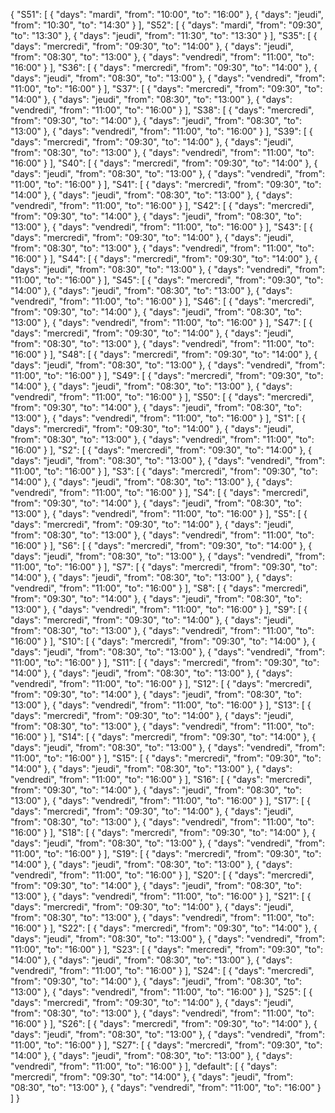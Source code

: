 {
    "S51": [
        {
            "days": "mardi",
            "from": "10:00",
            "to": "16:00"
        },
        {
            "days": "jeudi",
            "from": "10:30",
            "to": "14:30"
        }
    ],
    "S52": [
        {
            "days": "mardi",
            "from": "09:30",
            "to": "13:30"
        },
        {
            "days": "jeudi",
            "from": "11:30",
            "to": "13:30"
        }
    ],
    "S35": [
        {
            "days": "mercredi",
            "from": "09:30",
            "to": "14:00"
        },
        {
            "days": "jeudi",
            "from": "08:30",
            "to": "13:00"
        },
        {
            "days": "vendredi",
            "from": "11:00",
            "to": "16:00"
        }
    ],
    "S36": [
        {
            "days": "mercredi",
            "from": "09:30",
            "to": "14:00"
        },
        {
            "days": "jeudi",
            "from": "08:30",
            "to": "13:00"
        },
        {
            "days": "vendredi",
            "from": "11:00",
            "to": "16:00"
        }
    ],
    "S37": [
        {
            "days": "mercredi",
            "from": "09:30",
            "to": "14:00"
        },
        {
            "days": "jeudi",
            "from": "08:30",
            "to": "13:00"
        },
        {
            "days": "vendredi",
            "from": "11:00",
            "to": "16:00"
        }
    ],
    "S38": [
        {
            "days": "mercredi",
            "from": "09:30",
            "to": "14:00"
        },
        {
            "days": "jeudi",
            "from": "08:30",
            "to": "13:00"
        },
        {
            "days": "vendredi",
            "from": "11:00",
            "to": "16:00"
        }
    ],
    "S39": [
        {
            "days": "mercredi",
            "from": "09:30",
            "to": "14:00"
        },
        {
            "days": "jeudi",
            "from": "08:30",
            "to": "13:00"
        },
        {
            "days": "vendredi",
            "from": "11:00",
            "to": "16:00"
        }
    ],
    "S40": [
        {
            "days": "mercredi",
            "from": "09:30",
            "to": "14:00"
        },
        {
            "days": "jeudi",
            "from": "08:30",
            "to": "13:00"
        },
        {
            "days": "vendredi",
            "from": "11:00",
            "to": "16:00"
        }
    ],
    "S41": [
        {
            "days": "mercredi",
            "from": "09:30",
            "to": "14:00"
        },
        {
            "days": "jeudi",
            "from": "08:30",
            "to": "13:00"
        },
        {
            "days": "vendredi",
            "from": "11:00",
            "to": "16:00"
        }
    ],
    "S42": [
        {
            "days": "mercredi",
            "from": "09:30",
            "to": "14:00"
        },
        {
            "days": "jeudi",
            "from": "08:30",
            "to": "13:00"
        },
        {
            "days": "vendredi",
            "from": "11:00",
            "to": "16:00"
        }
    ],
    "S43": [
        {
            "days": "mercredi",
            "from": "09:30",
            "to": "14:00"
        },
        {
            "days": "jeudi",
            "from": "08:30",
            "to": "13:00"
        },
        {
            "days": "vendredi",
            "from": "11:00",
            "to": "16:00"
        }
    ],
    "S44": [
        {
            "days": "mercredi",
            "from": "09:30",
            "to": "14:00"
        },
        {
            "days": "jeudi",
            "from": "08:30",
            "to": "13:00"
        },
        {
            "days": "vendredi",
            "from": "11:00",
            "to": "16:00"
        }
    ],
    "S45": [
        {
            "days": "mercredi",
            "from": "09:30",
            "to": "14:00"
        },
        {
            "days": "jeudi",
            "from": "08:30",
            "to": "13:00"
        },
        {
            "days": "vendredi",
            "from": "11:00",
            "to": "16:00"
        }
    ],
    "S46": [
        {
            "days": "mercredi",
            "from": "09:30",
            "to": "14:00"
        },
        {
            "days": "jeudi",
            "from": "08:30",
            "to": "13:00"
        },
        {
            "days": "vendredi",
            "from": "11:00",
            "to": "16:00"
        }
    ],
    "S47": [
        {
            "days": "mercredi",
            "from": "09:30",
            "to": "14:00"
        },
        {
            "days": "jeudi",
            "from": "08:30",
            "to": "13:00"
        },
        {
            "days": "vendredi",
            "from": "11:00",
            "to": "16:00"
        }
    ],
    "S48": [
        {
            "days": "mercredi",
            "from": "09:30",
            "to": "14:00"
        },
        {
            "days": "jeudi",
            "from": "08:30",
            "to": "13:00"
        },
        {
            "days": "vendredi",
            "from": "11:00",
            "to": "16:00"
        }
    ],
    "S49": [
        {
            "days": "mercredi",
            "from": "09:30",
            "to": "14:00"
        },
        {
            "days": "jeudi",
            "from": "08:30",
            "to": "13:00"
        },
        {
            "days": "vendredi",
            "from": "11:00",
            "to": "16:00"
        }
    ],
    "S50": [
        {
            "days": "mercredi",
            "from": "09:30",
            "to": "14:00"
        },
        {
            "days": "jeudi",
            "from": "08:30",
            "to": "13:00"
        },
        {
            "days": "vendredi",
            "from": "11:00",
            "to": "16:00"
        }
    ],
    "S1": [
        {
            "days": "mercredi",
            "from": "09:30",
            "to": "14:00"
        },
        {
            "days": "jeudi",
            "from": "08:30",
            "to": "13:00"
        },
        {
            "days": "vendredi",
            "from": "11:00",
            "to": "16:00"
        }
    ],
    "S2": [
        {
            "days": "mercredi",
            "from": "09:30",
            "to": "14:00"
        },
        {
            "days": "jeudi",
            "from": "08:30",
            "to": "13:00"
        },
        {
            "days": "vendredi",
            "from": "11:00",
            "to": "16:00"
        }
    ],
    "S3": [
        {
            "days": "mercredi",
            "from": "09:30",
            "to": "14:00"
        },
        {
            "days": "jeudi",
            "from": "08:30",
            "to": "13:00"
        },
        {
            "days": "vendredi",
            "from": "11:00",
            "to": "16:00"
        }
    ],
    "S4": [
        {
            "days": "mercredi",
            "from": "09:30",
            "to": "14:00"
        },
        {
            "days": "jeudi",
            "from": "08:30",
            "to": "13:00"
        },
        {
            "days": "vendredi",
            "from": "11:00",
            "to": "16:00"
        }
    ],
    "S5": [
        {
            "days": "mercredi",
            "from": "09:30",
            "to": "14:00"
        },
        {
            "days": "jeudi",
            "from": "08:30",
            "to": "13:00"
        },
        {
            "days": "vendredi",
            "from": "11:00",
            "to": "16:00"
        }
    ],
    "S6": [
        {
            "days": "mercredi",
            "from": "09:30",
            "to": "14:00"
        },
        {
            "days": "jeudi",
            "from": "08:30",
            "to": "13:00"
        },
        {
            "days": "vendredi",
            "from": "11:00",
            "to": "16:00"
        }
    ],
    "S7": [
        {
            "days": "mercredi",
            "from": "09:30",
            "to": "14:00"
        },
        {
            "days": "jeudi",
            "from": "08:30",
            "to": "13:00"
        },
        {
            "days": "vendredi",
            "from": "11:00",
            "to": "16:00"
        }
    ],
    "S8": [
        {
            "days": "mercredi",
            "from": "09:30",
            "to": "14:00"
        },
        {
            "days": "jeudi",
            "from": "08:30",
            "to": "13:00"
        },
        {
            "days": "vendredi",
            "from": "11:00",
            "to": "16:00"
        }
    ],
    "S9": [
        {
            "days": "mercredi",
            "from": "09:30",
            "to": "14:00"
        },
        {
            "days": "jeudi",
            "from": "08:30",
            "to": "13:00"
        },
        {
            "days": "vendredi",
            "from": "11:00",
            "to": "16:00"
        }
    ],
    "S10": [
        {
            "days": "mercredi",
            "from": "09:30",
            "to": "14:00"
        },
        {
            "days": "jeudi",
            "from": "08:30",
            "to": "13:00"
        },
        {
            "days": "vendredi",
            "from": "11:00",
            "to": "16:00"
        }
    ],
    "S11": [
        {
            "days": "mercredi",
            "from": "09:30",
            "to": "14:00"
        },
        {
            "days": "jeudi",
            "from": "08:30",
            "to": "13:00"
        },
        {
            "days": "vendredi",
            "from": "11:00",
            "to": "16:00"
        }
    ],
    "S12": [
        {
            "days": "mercredi",
            "from": "09:30",
            "to": "14:00"
        },
        {
            "days": "jeudi",
            "from": "08:30",
            "to": "13:00"
        },
        {
            "days": "vendredi",
            "from": "11:00",
            "to": "16:00"
        }
    ],
    "S13": [
        {
            "days": "mercredi",
            "from": "09:30",
            "to": "14:00"
        },
        {
            "days": "jeudi",
            "from": "08:30",
            "to": "13:00"
        },
        {
            "days": "vendredi",
            "from": "11:00",
            "to": "16:00"
        }
    ],
    "S14": [
        {
            "days": "mercredi",
            "from": "09:30",
            "to": "14:00"
        },
        {
            "days": "jeudi",
            "from": "08:30",
            "to": "13:00"
        },
        {
            "days": "vendredi",
            "from": "11:00",
            "to": "16:00"
        }
    ],
    "S15": [
        {
            "days": "mercredi",
            "from": "09:30",
            "to": "14:00"
        },
        {
            "days": "jeudi",
            "from": "08:30",
            "to": "13:00"
        },
        {
            "days": "vendredi",
            "from": "11:00",
            "to": "16:00"
        }
    ],
    "S16": [
        {
            "days": "mercredi",
            "from": "09:30",
            "to": "14:00"
        },
        {
            "days": "jeudi",
            "from": "08:30",
            "to": "13:00"
        },
        {
            "days": "vendredi",
            "from": "11:00",
            "to": "16:00"
        }
    ],
    "S17": [
        {
            "days": "mercredi",
            "from": "09:30",
            "to": "14:00"
        },
        {
            "days": "jeudi",
            "from": "08:30",
            "to": "13:00"
        },
        {
            "days": "vendredi",
            "from": "11:00",
            "to": "16:00"
        }
    ],
    "S18": [
        {
            "days": "mercredi",
            "from": "09:30",
            "to": "14:00"
        },
        {
            "days": "jeudi",
            "from": "08:30",
            "to": "13:00"
        },
        {
            "days": "vendredi",
            "from": "11:00",
            "to": "16:00"
        }
    ],
    "S19": [
        {
            "days": "mercredi",
            "from": "09:30",
            "to": "14:00"
        },
        {
            "days": "jeudi",
            "from": "08:30",
            "to": "13:00"
        },
        {
            "days": "vendredi",
            "from": "11:00",
            "to": "16:00"
        }
    ],
    "S20": [
        {
            "days": "mercredi",
            "from": "09:30",
            "to": "14:00"
        },
        {
            "days": "jeudi",
            "from": "08:30",
            "to": "13:00"
        },
        {
            "days": "vendredi",
            "from": "11:00",
            "to": "16:00"
        }
    ],
    "S21": [
        {
            "days": "mercredi",
            "from": "09:30",
            "to": "14:00"
        },
        {
            "days": "jeudi",
            "from": "08:30",
            "to": "13:00"
        },
        {
            "days": "vendredi",
            "from": "11:00",
            "to": "16:00"
        }
    ],
    "S22": [
        {
            "days": "mercredi",
            "from": "09:30",
            "to": "14:00"
        },
        {
            "days": "jeudi",
            "from": "08:30",
            "to": "13:00"
        },
        {
            "days": "vendredi",
            "from": "11:00",
            "to": "16:00"
        }
    ],
    "S23": [
        {
            "days": "mercredi",
            "from": "09:30",
            "to": "14:00"
        },
        {
            "days": "jeudi",
            "from": "08:30",
            "to": "13:00"
        },
        {
            "days": "vendredi",
            "from": "11:00",
            "to": "16:00"
        }
    ],
    "S24": [
        {
            "days": "mercredi",
            "from": "09:30",
            "to": "14:00"
        },
        {
            "days": "jeudi",
            "from": "08:30",
            "to": "13:00"
        },
        {
            "days": "vendredi",
            "from": "11:00",
            "to": "16:00"
        }
    ],
    "S25": [
        {
            "days": "mercredi",
            "from": "09:30",
            "to": "14:00"
        },
        {
            "days": "jeudi",
            "from": "08:30",
            "to": "13:00"
        },
        {
            "days": "vendredi",
            "from": "11:00",
            "to": "16:00"
        }
    ],
    "S26": [
        {
            "days": "mercredi",
            "from": "09:30",
            "to": "14:00"
        },
        {
            "days": "jeudi",
            "from": "08:30",
            "to": "13:00"
        },
        {
            "days": "vendredi",
            "from": "11:00",
            "to": "16:00"
        }
    ],
    "S27": [
        {
            "days": "mercredi",
            "from": "09:30",
            "to": "14:00"
        },
        {
            "days": "jeudi",
            "from": "08:30",
            "to": "13:00"
        },
        {
            "days": "vendredi",
            "from": "11:00",
            "to": "16:00"
        }
    ],
    "default": [
        {
            "days": "mercredi",
            "from": "09:30",
            "to": "14:00"
        },
        {
            "days": "jeudi",
            "from": "08:30",
            "to": "13:00"
        },
        {
            "days": "vendredi",
            "from": "11:00",
            "to": "16:00"
        }
    ]
}